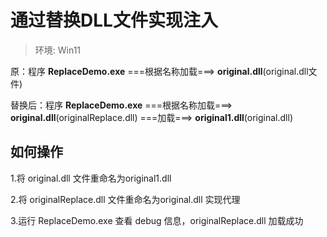 # 通过替换DLL文件实现注入

> 环境: Win11



原：程序 **ReplaceDemo.exe** ===根据名称加载===> **original.dll**(original.dll文件)

替换后：程序 **ReplaceDemo.exe** ===根据名称加载===> **original.dll**(originalReplace.dll) ===加载===> **original1.dll**(original.dll)

## 如何操作

1.将 original.dll 文件重命名为original1.dll

2.将 originalReplace.dll 文件重命名为original.dll 实现代理

3.运行 ReplaceDemo.exe 查看 debug 信息，originalReplace.dll 加载成功